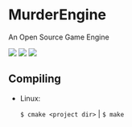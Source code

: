 # MurderEngine
An Open Source Game Engine

![](https://img.shields.io/github/last-commit/Ficklampan/MurderEngine)
![](https://img.shields.io/github/repo-size/Ficklampan/MurderEngine)
![](https://img.shields.io/github/license/Ficklampan/MurderEngine)

Compiling
-

  * Linux:
    
    `$ cmake <project dir>` | 
    `$ make`
